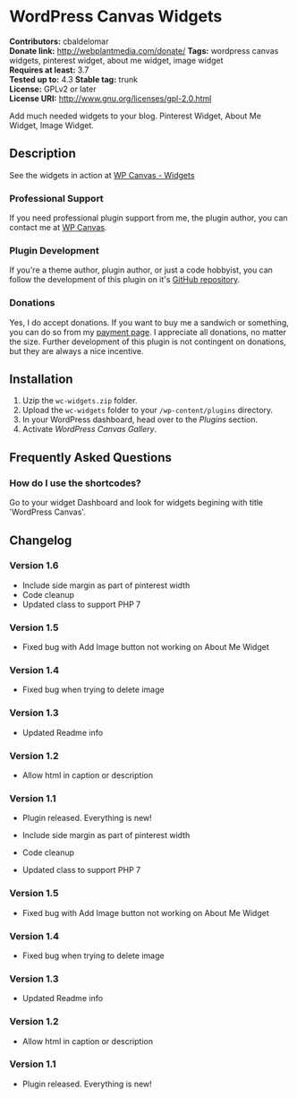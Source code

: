 # WordPress Canvas Widgets #

**Contributors:** cbaldelomar  
**Donate link:** http://webplantmedia.com/donate/
**Tags:** wordpress canvas widgets, pinterest widget, about me widget, image widget  
**Requires at least:** 3.7  
**Tested up to:** 4.3
**Stable tag:** trunk  
**License:** GPLv2 or later  
**License URI:** http://www.gnu.org/licenses/gpl-2.0.html  

Add much needed widgets to your blog. Pinterest Widget, About Me Widget, Image Widget.

## Description ##

See the widgets in action at [WP Canvas - Widgets](http://webplantmedia.com/starter-themes/wordpresscanvas/features/widgets/wordpress-canvas-widgets/)

### Professional Support

If you need professional plugin support from me, the plugin author, you can contact me at [WP Canvas](http://webplantmedia.com/starter-themes/wordpresscanvas/).

### Plugin Development

If you're a theme author, plugin author, or just a code hobbyist, you can follow the development of this plugin on it's [GitHub repository](https://github.com/webplantmedia/wc-widgets). 

### Donations

Yes, I do accept donations.  If you want to buy me a sandwich or something, you can do so from my [payment page](http://webplantmedia.com/pay-now/).  I appreciate all donations, no matter the size.  Further development of this plugin is not contingent on donations, but they are always a nice incentive.

## Installation ##

1. Uzip the `wc-widgets.zip` folder.
2. Upload the `wc-widgets` folder to your `/wp-content/plugins` directory.
3. In your WordPress dashboard, head over to the *Plugins* section.
4. Activate *WordPress Canvas Gallery*.

## Frequently Asked Questions ##

### How do I use the shortcodes?

Go to your widget Dashboard and look for widgets begining with title 'WordPress Canvas'.

## Changelog ##

### Version 1.6

* Include side margin as part of pinterest width
* Code cleanup
* Updated class to support PHP 7

### Version 1.5

* Fixed bug with Add Image button not working on About Me Widget

### Version 1.4

* Fixed bug when trying to delete image

### Version 1.3

* Updated Readme info

### Version 1.2

* Allow html in caption or description

### Version 1.1

* Plugin released.  Everything is new!

* Include side margin as part of pinterest width
* Code cleanup
* Updated class to support PHP 7

### Version 1.5

* Fixed bug with Add Image button not working on About Me Widget

### Version 1.4

* Fixed bug when trying to delete image

### Version 1.3

* Updated Readme info

### Version 1.2

* Allow html in caption or description

### Version 1.1

* Plugin released.  Everything is new!

